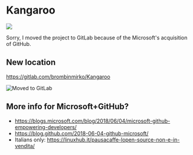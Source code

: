 # Kangaroo
![](https://i.imgur.com/MfZsBmM.png)

Sorry, I moved the project to GitLab because of the Microsoft's acquisition of GitHub.

## New location
https://gitlab.com/brombinmirko/Kangaroo

![Moved to GitLab](https://i.imgur.com/wGgvnPq.png)

## More info for Microsoft+GitHub?
- https://blogs.microsoft.com/blog/2018/06/04/microsoft-github-empowering-developers/
- https://blog.github.com/2018-06-04-github-microsoft/
- Italians only: https://linuxhub.it/pausacaffe-lopen-source-non-e-in-vendita/
